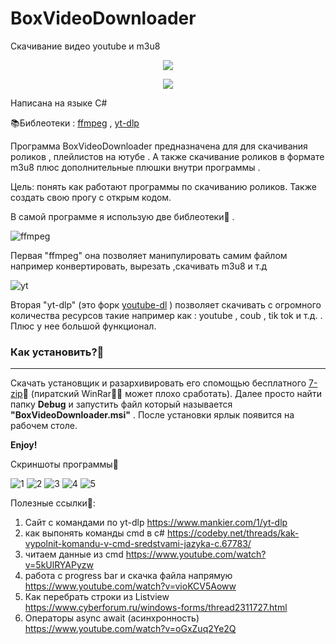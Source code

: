 # BoxVideoDownloader
Скачивание видео youtube и m3u8 

<p align = "center">
  <img src = "https://user-images.githubusercontent.com/51737588/190922047-01286c9e-7324-49fa-be14-b22903bc0ffa.png">
</p>


<p align = "center">
  <img src = "https://img.shields.io/badge/%D0%9E%D0%A1%3A-Windows%207--10-blue">
</p>

Написана на языке C#

📚Библеотеки : <a href = "https://ffmpeg.org/">ffmpeg</a> , <a href = "https://github.com/yt-dlp/yt-dlp">yt-dlp</a>

Программа BoxVideoDownloader предназначена для для скачивания роликов , плейлистов на ютубе . А также скачивание роликов в формате m3u8 плюс дополнительные плюшки внутри программы .

Цель: понять как работают программы по скачиванию роликов. Также создать свою прогу с открым кодом.

В самой программе я использую две библеотеки🧐 . 

![ffmpeg](https://user-images.githubusercontent.com/51737588/187916922-acfc88b2-3601-4f31-9f0e-eb3ac16df59d.png)

Первая "ffmpeg" она позволяет манипулировать самим файлом например конвертировать, вырезать ,скачивать m3u8 и т.д

![yt](https://user-images.githubusercontent.com/51737588/187918712-b15e9b65-6aa7-49f7-be3a-392f39e12482.png)

Вторая "yt-dlp" (это форк <a href = "https://youtube-dl.org/">youtube-dl</a> ) позволяет скачивать с огромного количества ресурсов такие например как : youtube , coub , tik tok и т.д. . Плюс у нее большой функционал.


<b><h3>Как установить?🍫</h3></b>
<hr>

Скачать установщик и разархивировать его спомощью бесплатного <a href = "https://www.7-zip.org/">7-zip</a>🐧 (пиратский WinRar🏴‍☠️ может плохо сработать). Далее просто найти папку <b>Debug</b> и запустить файл который называется <b>"BoxVideoDownloader.msi"</b> . После установки ярлык появится на рабочем столе.

<b>Enjoy!</b>



Скриншоты программы🦉

![1](https://user-images.githubusercontent.com/51737588/193459069-4bd82af7-9dd2-417c-9f05-08140e01f9c8.jpg)
![2](https://user-images.githubusercontent.com/51737588/193459071-8c6e1821-7afd-46bb-8c1e-08a5de3d3283.jpg)
![3](https://user-images.githubusercontent.com/51737588/193459073-fa9f3102-4b72-4f2c-b999-d4b09a64ae6f.jpg)
![4](https://user-images.githubusercontent.com/51737588/193459074-40e903db-ec25-4e5e-ae97-32306f2714ba.jpg)
![5](https://user-images.githubusercontent.com/51737588/193459075-f66fa2f1-2571-4815-9d7e-cd466db21854.jpg)







Полезные ссылки🔗:

1) Сайт с командами по yt-dlp https://www.mankier.com/1/yt-dlp
2) как выпонять команды cmd в c# https://codeby.net/threads/kak-vypolnit-komandu-v-cmd-sredstvami-jazyka-c.67783/
3) читаем данные из cmd https://www.youtube.com/watch?v=5kUlRYAPyzw
4) работа с progress bar и скачка файла напрямую https://www.youtube.com/watch?v=vioKCV5Aoww
5) Как перебрать строки из Listview https://www.cyberforum.ru/windows-forms/thread2311727.html
6) Операторы async await (асинхронность) https://www.youtube.com/watch?v=oGxZuq2Ye2Q
 


